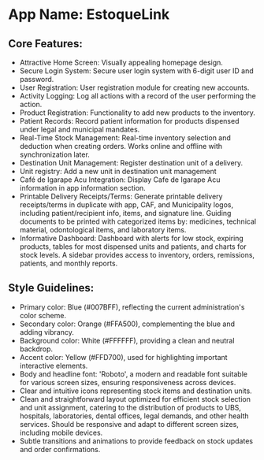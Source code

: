 # **App Name**: EstoqueLink

## Core Features:

- Attractive Home Screen: Visually appealing homepage design.
- Secure Login System: Secure user login system with 6-digit user ID and password.
- User Registration: User registration module for creating new accounts.
- Activity Logging: Log all actions with a record of the user performing the action.
- Product Registration: Functionality to add new products to the inventory.
- Patient Records: Record patient information for products dispensed under legal and municipal mandates.
- Real-Time Stock Management: Real-time inventory selection and deduction when creating orders. Works online and offline with synchronization later.
- Destination Unit Management: Register destination unit of a delivery.
- Unit registry: Add a new unit in destination unit management
- Café de Igarape Acu Integration: Display Cafe de Igarape Acu information in app information section.
- Printable Delivery Receipts/Terms: Generate printable delivery receipts/terms in duplicate with app, CAF, and Municipality logos, including patient/recipient info, items, and signature line. Guiding documents to be printed with categorized items by: medicines, technical material, odontological items, and laboratory items.
- Informative Dashboard: Dashboard with alerts for low stock, expiring products, tables for most dispensed units and patients, and charts for stock levels. A sidebar provides access to inventory, orders, remissions, patients, and monthly reports.

## Style Guidelines:

- Primary color: Blue (#007BFF), reflecting the current administration's color scheme.
- Secondary color: Orange (#FFA500), complementing the blue and adding vibrancy.
- Background color: White (#FFFFFF), providing a clean and neutral backdrop.
- Accent color: Yellow (#FFD700), used for highlighting important interactive elements.
- Body and headline font: 'Roboto', a modern and readable font suitable for various screen sizes, ensuring responsiveness across devices.
- Clear and intuitive icons representing stock items and destination units.
- Clean and straightforward layout optimized for efficient stock selection and unit assignment, catering to the distribution of products to UBS, hospitals, laboratories, dental offices, legal demands, and other health services. Should be responsive and adapt to different screen sizes, including mobile devices.
- Subtle transitions and animations to provide feedback on stock updates and order confirmations.